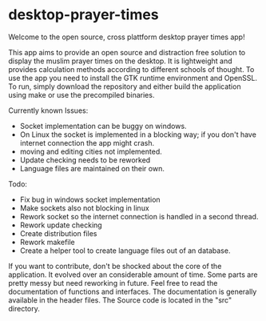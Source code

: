 # desktop-prayer-times

Welcome to the open source, cross plattform desktop prayer times app!

This app aims to provide an open source and distraction free solution to display the muslim prayer times on the desktop. It is lightweight and provides calculation methods according to different schools of thought. 
To use the app you need to install the GTK runtime environment and OpenSSL. To run, simply download the repository and either build the application using make or use the precompiled binaries.


Currently known Issues:
- Socket implementation can be buggy on windows.
- On Linux the socket is implemented in a blocking way; if you don't have internet connection the app might crash.
- moving and editing cities not implemented.
- Update checking needs to be reworked
- Language files are maintained on their own.


Todo:
- Fix bug in windows socket implementation
- Make sockets also not blocking in linux
- Rework socket so the internet connection is handled in a second thread.
- Rework update checking
- Create distribution files
- Rework makefile
- Create a helper tool to create language files out of an database.


If you want to contribute, don't be shocked about the core of the application. It evolved over an considerable amount of time. Some parts are pretty messy but need reworking in future.
Feel free to read the documentation of functions and interfaces. The documentation is generally available in the header files. The Source code is located in the "src" directory.